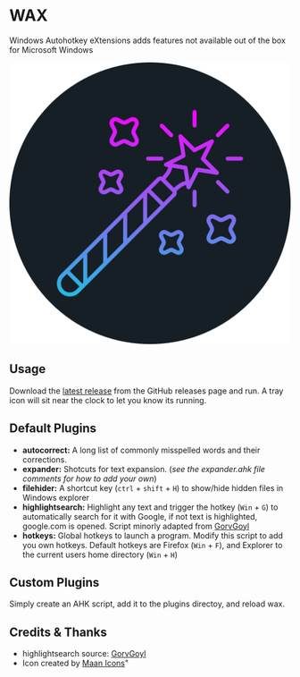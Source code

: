 # WAX

Windows Autohotkey eXtensions adds features not available out of the box for Microsoft Windows

![Windows Autohotkey eXtensions logo](https://raw.githubusercontent.com/steveharsant/wax/main/icon.png)

## Usage

Download the [latest release](https://github.com/steveharsant/wax/releases) from the GitHub releases page and run. A tray icon will sit near the clock to let you know its running.

## Default Plugins

* **autocorrect:** A long list of commonly misspelled words and their corrections.
* **expander:** Shotcuts for text expansion. (*see the expander.ahk file comments for how to add your own*)
* **filehider:** A shortcut key (`ctrl` + `shift` + `H`) to show/hide hidden files in Windows explorer
* **highlightsearch:** Highlight any text and trigger the hotkey (`Win` + `G`) to automatically search for it with Google, if not text is highlighted, google.com is opened. Script minorly adapted from [GorvGoyl](https://github.com/GorvGoyl/Autohotkey-Scripts-Windows/blob/master/look_up.ahk)
* **hotkeys:** Global hotkeys to launch a program. Modify this script to add you own hotkeys. Default hotkeys are Firefox (`Win` + `F`), and Explorer to the current users home directory (`Win` + `H`)

## Custom Plugins

Simply create an AHK script, add it to the plugins directoy, and reload wax.

## Credits & Thanks

* highlightsearch source: [GorvGoyl](https://github.com/GorvGoyl)
* Icon created by [Maan Icons](https://www.flaticon.com/authors/maan-icons)"
